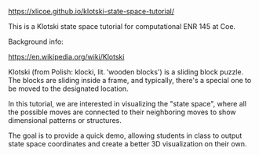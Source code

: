 https://xlicoe.github.io/klotski-state-space-tutorial/

This is a Klotski state space tutorial for computational ENR 145 at Coe.


Background info:

https://en.wikipedia.org/wiki/Klotski

Klotski (from Polish: klocki, lit. 'wooden blocks') is a sliding block puzzle. The blocks are sliding inside a frame, and typically, there's a special one to be moved to the designated location.

In this tutorial, we are interested in visualizing the "state space", where all the possible moves are connected to their neighboring moves to show dimensional patterns or structures.

The goal is to provide a quick demo, allowing students in class to output state space coordinates and create a better 3D visualization on their own.
